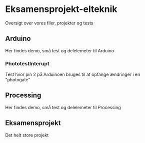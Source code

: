 # Eksamensprojekt-elteknik
Oversigt over vores filer, projekter og tests

## Arduino
Her findes demo, små test og delelemeter til Arduino

### PhototestInterupt
Test hvor pin 2 på Arduinoen bruges til at opfange ændringer i en "photogate"

## Processing
Her findes demo, små test og delelemeter til Processing

## Eksamensprojekt
Det helt store projekt
